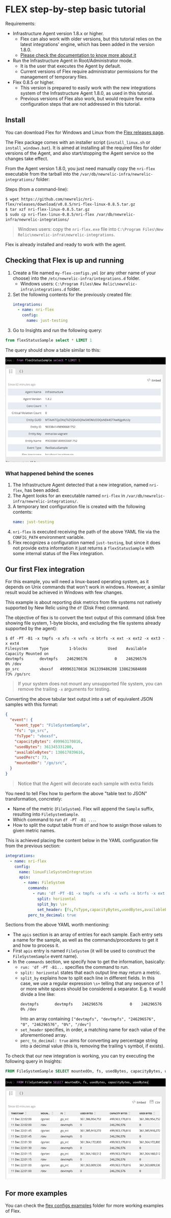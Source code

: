 # FLEX step-by-step basic tutorial

Requirements:

* Infrastructure Agent version 1.8.x or higher.
  - Flex can also work with older versions, but this tutorial relies on the
    latest integrations' engine, which has been added in the version 1.8.0.
  - [Please check the documentation to know more about
    it](https://docs.newrelic.com/docs/integrations/integrations-sdk/file-specifications/integration-configuration-file-specifications-agent-v180)       
* Run the Infrastructure Agent in Root/Administrator mode. 
  - It is the user that executes the Agent by default.  
  - Current versions of Flex require administrator permissions for the
    management of temporary files.
* Flex 0.8.5 or higher.
  - This version is prepared to easily work with the new integrations system of
    the Infrastructure Agent 1.8.0, as used in this tutorial.
  - Previous versions of Flex also work, but would require few extra configuration
    steps that are not addressed in this tutorial.

## Install

You can download Flex for Windows and Linux from the [Flex releases page](https://github.com/newrelic/nri-flex/releases).

The Flex package comes with an installer script (`install_linux.sh` or `install_windows.bat`).
It is aimed at installing all the required files for older versions of the Agent, and also
start/stopping the Agent service so the changes take effect.

From the Agent version 1.8.0, you just need manually copy the `nri-flex` executable from the
tarball into the `/var/db/newrelic-infra/newrelic-integrations/` folder:

Steps (from a command-line):
```
$ wget https://github.com/newrelic/nri-flex/releases/download/v0.8.5/nri-flex-linux-0.8.5.tar.gz
$ tar xzf nri-flex-linux-0.8.5.tar.gz
$ sudo cp nri-flex-linux-0.8.5/nri-flex /var/db/newrelic-infra/newrelic-integrations/
```

> Windows users: copy the `nri-flex.exe` file into `C:\Program Files\New Relic\newrelic-infra\newrelic-integrations`. 

Flex is already installed and ready to work with the agent.

## Checking that Flex is up and running

1. Create a file named `my-flex-configs.yml` (or any other name of your choose) into the
   `/etc/newrelic-infra/integrations.d` folder. 
    - Windows users: `C:\Program Files\New Relic\newrelic-infra\integrations.d` folder.
2. Set the following contents for the previously created file:
   ```yaml
   integrations:
     - name: nri-flex
       config:
         name: just-testing
   ```
3. Go to Insights and run the following query:

```sql
from flexStatusSample select * LIMIT 1
```

The query should show a table similar to this:

![](./img/basic-table.png)

### What happened behind the scenes

1. The Infrastructure Agent detected that a new integration, named `nri-flex`, has been added.
2. The Agent looks for an executable named `nri-flex` in `/var/db/newrelic-infra/newrelic-integrations/`.
3. A temporary text configuration file is created with the following contents:
   ```yaml
   name: just-testing
   ```
4. `nri-flex` is executed receiving the path of the above YAML file via the `CONFIG_PATH` environment
   variable.
5. Flex recognizes a configuration named `just-testing`, but since it does not provide extra information
   it just returns a `flexStatusSample` with some internal status of the Flex integration.

## Our first Flex integration

For this example, you will need a linux-based operating system, as it depends on Unix commands
that won't work in windows. However, a similar result would be achieved in Windows with few changes.

This example is about reporting disk metrics from file systems not natively supported by
New Relic using the `df` (Disk Free) command.

The objective of flex is to convert the text output of this command (disk free showing
file system, 1-byte blocks, and excluding the file systems already supported by the agent):

```
$ df -PT -B1 -x tmpfs -x xfs -x vxfs -x btrfs -x ext -x ext2 -x ext3 -x ext4
Filesystem     Type         1-blocks         Used    Available Capacity Mounted on
devtmpfs       devtmpfs    246296576            0    246296576       0% /dev
go_src         vboxsf   499963170816 361339486208 138623684608      73% /go/src
``` 

> If your system does not mount any unsupported file system, you can remove the trailing `-x` arguments for testing.

Converting the above tabular text output into a set of equivalent JSON samples with this format:

```json
{
  "event": {
    "event_type": "FileSystemSample",
    "fs": "go_src",
    "fsType": "vboxsf",
    "capacityBytes": 499963170816,
    "usedBytes": 361345331200,
    "availableBytes": 138617839616,
    "usedPerc": 73,
    "mountedOn": "/go/src",
  }
}
```

> Notice that the Agent will decorate each sample with extra fields

You need to tell Flex how to perform the above "table text to JSON" transformation,
concretely:

- Name of the metric (`FileSystem`). Flex will append the `Sample` suffix, resulting into
  `FileSystemSample`.
- Which command to run `df -PT -B1 ...`.
- How to split the output table from `df` and how to assign those values to given metric
  names.

This is achieved placing the content below in the YAML configuration file from the previous
section:

```yaml
integrations:
  - name: nri-flex
    config:
      name: linuxFileSystemIntegration
      apis:
        - name: FileSystem
          commands:
            - run: 'df -PT -B1 -x tmpfs -x xfs -x vxfs -x btrfs -x ext -x ext2 -x ext3 -x ext4'
              split: horizontal
              split_by: \s+
              set_header: [fs,fsType,capacityBytes,usedBytes,availableBytes,usedPerc,mountedOn]
          perc_to_decimal: true
```

Sections from the above YAML worth mentioning: 

- The `apis` section is an array of entries for each sample. Each entry sets a name for the
  sample, as well as the commands/procedures to get it and how to process it.
- First `apis` entry is named `FileSystem` (it will be used to construct the `FileSystemSample`
  event name).
- In the `commands` section, we specify how to get the information, basically:
    - `run: 'df -PT -B1...` specifies the command to run.
    - `split: horizontal` states that each output line may return a metric.
    - `split_by` explains how to split each line in different fields. In this case, we use
      a regular expression `\s+` telling that any sequence of 1 or more white spaces should
      be considered a separator. E.g. it would divide a line like:
      ```
      devtmpfs       devtmpfs    246296576            0    246296576       0% /dev
      ```
      Into an array containing `["devtmpfs", "devtmpfs", "246296576", "0", "246296576", "0%", "/dev"]`
    - `set_header` specifies, in order, a matching name for each value of the aforementioned array.
    - `perc_to_decimal: true` aims for converting any percentage string into a decimal value
      (this is, removing the trailing `%` symbol, if exists).

To check that our new integration is working, you can try executing the following query
in Insights:

```sql
FROM FileSystemSample SELECT mountedOn, fs, usedBytes, capacityBytes, usedBytes
```

![](./img/basic-filesystem.png)

## For more examples

You can check the [flex configs examples](../examples/flexConfigs) folder for more
working examples of Flex.